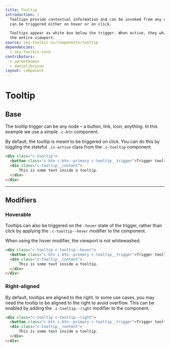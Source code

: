 ```yaml
---
title: Tooltip
introduction: |
  Tooltips provide contextual information and can be invoked from any node. They
  can be triggered either on hover or on click.

  Tooltips appear as white box below the trigger. When active, they whitewash
  the entire viewport.
source: sky-toolkit-ui/components/tooltip
dependencies:
  - sky-toolkit-core
contributors:
  - aaronthomas
  - danieljbryson
layout: component
---
```


# Tooltip

## Base

The tooltip trigger can be any node – a button, link, icon, anything. In this
example we use a simple `.c-btn` component.

By default, the tooltip is meant to be triggered on click. You can do this by
toggling the stateful `.is-active` class from the `.c-tooltip` component.

```html
<div class="c-tooltip">
  <button class="c-btn c-btn--primary c-tooltip__trigger">Trigger tooltip</button>
  <div class="c-tooltip__content">
      This is some text inside a tooltip.
  </div>
</div>
```

---

## Modifiers

### Hoverable

Tooltips can also be triggered on the `:hover` state of the trigger, rather than 
click by applying the `.c-tooltip--hover` modifier to the component.

When using the hover modifier, the viewport is not whitewashed.

```html
<div class="c-tooltip c-tooltip--hover">
  <button class="c-btn c-btn--primary c-tooltip__trigger">Trigger tooltip</button>
  <div class="c-tooltip__content">
      This is some text inside a tooltip.
  </div>
</div>
```

### Right-aligned

By default, tooltips are aligned to the right. In some use cases, you may need
the tooltip to be aligned to the right to avoid overflow. This can be enabled by
adding the `.c-tooltip--right` modifier to the component.

```html
<div class="c-tooltip c-tooltip--right">
  <button class="c-btn c-btn--primary c-tooltip__trigger">Trigger tooltip</button>
  <div class="c-tooltip__content">
      This is some text inside a tooltip.
  </div>
</div>
```
